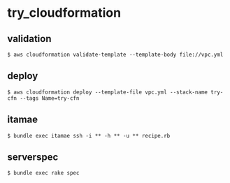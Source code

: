 # try_cloudformation

## validation

```
$ aws cloudformation validate-template --template-body file://vpc.yml
```

## deploy

```
$ aws cloudformation deploy --template-file vpc.yml --stack-name try-cfn --tags Name=try-cfn
```

## itamae

```
$ bundle exec itamae ssh -i ** -h ** -u ** recipe.rb
```

## serverspec

```
$ bundle exec rake spec
```
